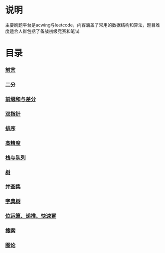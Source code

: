 # 说明
主要刷题平台是acwing与leetcode，内容涵盖了常用的数据结构和算法，题目难度适合人群包括了备战初级竞赛和笔试

# 目录

### [前言](https://github.com/MichaelDeSteven/DataStruct-And-Algorithm/blob/master/%E7%AE%97%E6%B3%95%E4%B8%8E%E6%95%B0%E6%8D%AE%E7%BB%93%E6%9E%84%E6%80%BB%E7%BB%93.md#%E7%AE%97%E6%B3%95%E4%B8%8E%E6%95%B0%E6%8D%AE%E7%BB%93%E6%9E%84%E6%80%BB%E7%BB%93)

### [二分](https://github.com/MichaelDeSteven/DataStruct-And-Algorithm/blob/master/%E7%AE%97%E6%B3%95%E4%B8%8E%E6%95%B0%E6%8D%AE%E7%BB%93%E6%9E%84%E6%80%BB%E7%BB%93.md#%E4%BA%8C%E5%88%86)


### [前缀和与差分](https://github.com/MichaelDeSteven/DataStruct-And-Algorithm/blob/master/%E7%AE%97%E6%B3%95%E4%B8%8E%E6%95%B0%E6%8D%AE%E7%BB%93%E6%9E%84%E6%80%BB%E7%BB%93.md#%E5%89%8D%E7%BC%80%E5%92%8C%E5%B7%AE%E5%88%86)


### [双指针](https://github.com/MichaelDeSteven/DataStruct-And-Algorithm/blob/master/%E7%AE%97%E6%B3%95%E4%B8%8E%E6%95%B0%E6%8D%AE%E7%BB%93%E6%9E%84%E6%80%BB%E7%BB%93.md#%E5%8F%8C%E6%8C%87%E9%92%88)


### [排序](https://github.com/MichaelDeSteven/DataStruct-And-Algorithm/blob/master/%E7%AE%97%E6%B3%95%E4%B8%8E%E6%95%B0%E6%8D%AE%E7%BB%93%E6%9E%84%E6%80%BB%E7%BB%93.md#%E5%B8%B8%E7%94%A8%E6%8E%92%E5%BA%8F%E7%AE%97%E6%B3%95)



### [高精度](https://github.com/MichaelDeSteven/DataStruct-And-Algorithm/blob/master/%E7%AE%97%E6%B3%95%E4%B8%8E%E6%95%B0%E6%8D%AE%E7%BB%93%E6%9E%84%E6%80%BB%E7%BB%93.md#%E9%AB%98%E7%B2%BE%E5%BA%A6)


### [栈与队列](https://github.com/MichaelDeSteven/DataStruct-And-Algorithm/blob/master/%E7%AE%97%E6%B3%95%E4%B8%8E%E6%95%B0%E6%8D%AE%E7%BB%93%E6%9E%84%E6%80%BB%E7%BB%93.md#%E9%98%9F%E5%88%97%E4%B8%8E%E6%A0%88)


### [树](https://github.com/MichaelDeSteven/DataStruct-And-Algorithm/blob/master/%E7%AE%97%E6%B3%95%E4%B8%8E%E6%95%B0%E6%8D%AE%E7%BB%93%E6%9E%84%E6%80%BB%E7%BB%93.md#%E6%A0%91)


### [并查集](https://github.com/MichaelDeSteven/DataStruct-And-Algorithm/blob/master/%E7%AE%97%E6%B3%95%E4%B8%8E%E6%95%B0%E6%8D%AE%E7%BB%93%E6%9E%84%E6%80%BB%E7%BB%93.md#%E5%B9%B6%E6%9F%A5%E9%9B%86)

### [字典树](https://github.com/MichaelDeSteven/DataStruct-And-Algorithm/blob/master/%E7%AE%97%E6%B3%95%E4%B8%8E%E6%95%B0%E6%8D%AE%E7%BB%93%E6%9E%84%E6%80%BB%E7%BB%93.md#%E5%AD%97%E5%85%B8%E6%A0%91)

### [位运算、递推、快速幂](https://github.com/MichaelDeSteven/DataStruct-And-Algorithm/blob/master/%E7%AE%97%E6%B3%95%E4%B8%8E%E6%95%B0%E6%8D%AE%E7%BB%93%E6%9E%84%E6%80%BB%E7%BB%93.md#%E4%BD%8D%E8%BF%90%E7%AE%97%E9%80%92%E6%8E%A8%E5%BF%AB%E9%80%9F%E5%B9%82)


### [搜索](https://github.com/MichaelDeSteven/DataStruct-And-Algorithm/blob/master/%E7%AE%97%E6%B3%95%E4%B8%8E%E6%95%B0%E6%8D%AE%E7%BB%93%E6%9E%84%E6%80%BB%E7%BB%93.md#%E6%90%9C%E7%B4%A2)

### [图论](https://github.com/MichaelDeSteven/DataStruct-And-Algorithm/blob/master/%E7%AE%97%E6%B3%95%E4%B8%8E%E6%95%B0%E6%8D%AE%E7%BB%93%E6%9E%84%E6%80%BB%E7%BB%93.md#%E5%9B%BE%E8%AE%BA)


